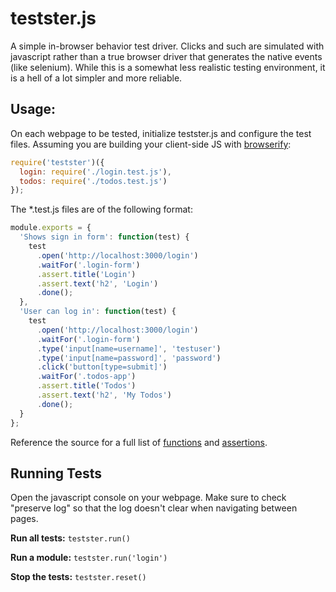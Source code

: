 testster.js
===========

A simple in-browser behavior test driver. Clicks and such are simulated with javascript rather than a true browser driver that generates the native events (like selenium). While this is a somewhat less realistic testing environment, it is a hell of a lot simpler and more reliable.

Usage:
------

On each webpage to be tested, initialize testster.js and configure the test files. Assuming you are building your client-side JS with [browserify](http://browserify.org/):

```javascript
require('testster')({
  login: require('./login.test.js'),
  todos: require('./todos.test.js')
});
```

The *.test.js files are of the following format:

```javascript
module.exports = {
  'Shows sign in form': function(test) {
    test
      .open('http://localhost:3000/login')
      .waitFor('.login-form')
      .assert.title('Login')
      .assert.text('h2', 'Login')
      .done();
  },
  'User can log in': function(test) {
    test
      .open('http://localhost:3000/login')
      .waitFor('.login-form')
      .type('input[name=username]', 'testuser')
      .type('input[name=password]', 'password')
      .click('button[type=submit]')
      .waitFor('.todos-app')
      .assert.title('Todos')
      .assert.text('h2', 'My Todos')
      .done();
  }
};
```

Reference the source for a full list of [functions](https://github.com/bpeacock/testster/blob/master/src/Driver.js) and [assertions](https://github.com/bpeacock/testster/blob/master/src/Assert.js).

Running Tests
-------------

Open the javascript console on your webpage. Make sure to check "preserve log" so that the log doesn't clear when navigating between pages.

**Run all tests:** `testster.run()`

**Run a module:** `testster.run('login')`

**Stop the tests:** `testster.reset()`
